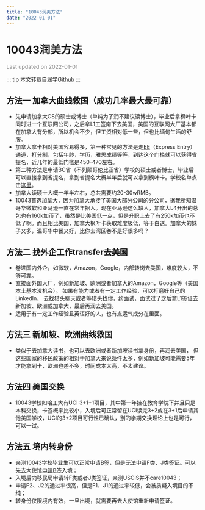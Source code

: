 ```yaml
---
title: "10043润美方法"
date: "2022-01-01"
---
```

# 10043润美方法

<font color=gray>Last updated on 2022-01-01</font>

::: tip
本文转载自[润学Github](https://github.com/The-Run-Philosophy-Organization/run/blob/main/%E6%B6%A6%E5%AD%A6%E5%AE%9E%E4%BE%8B/10043%E5%AD%A6%E6%A0%A1%E5%A6%82%E4%BD%95%E6%B6%A6/10043%E6%B6%A6%E7%BE%8E%E6%96%B9%E6%B3%95.md)
:::

## 方法一 加拿大曲线救国（成功几率最大最可靠）

- 先申请加拿大CS的硕士或博士（单纯为了润不建议读博士），毕业后拿枫叶卡同时进一个互联网公司，之后拿L1工签南下去美国，美国的互联网大厂基本都在加拿大有分部，所以机会不少，但工资相对低一些，但也比缅甸生活的舒服。
- 加拿大拿卡相对美国容易得多，第一种常见的方法是走[EE](https://archive.ph/J9EOY)（Express Entry）通道，[打分制](https://www.cic.gc.ca/english/immigrate/skilled/crs-tool.asp)，包括年龄，学历，雅思成绩等等，到达这个门槛就可以获得省提名，近几年的最低门槛是450-470左右。
- 第二种方法是申请BC省（不列颠哥伦比亚省）学校的硕士或者博士，毕业后可以直接拿到省提名，拿到省提名大概半年后就可以拿到枫叶卡。学校名单点击[这里](https://www.welcomebc.ca/Immigrate-to-B-C/documents/BC-PNP-IPG-EEBC-IPG-Eligible-Programs-of-Study.aspx)。
- 加拿大读硕士大概一年半左右，总共需要约20-30wRMB。
- 10043首选加拿大，因为加拿大承接了美国大部分公司的分公司，据我所知温哥华微软和亚马逊一直在常年招人。现在亚马逊这么缺人，加拿大L4开出的总包也有160k加币了，虽然是比美国低一点，但是升职上去了有250k加币也不低了啊。而且相比美国，加拿大枫叶卡获取难度极低，等于白送。加拿大的妹子又多，温哥华中餐又好，比你去湾区卷不是好很多吗？

## 方法二 找外企工作transfer去美国

- 卷进国内外企，如微软，Amazon，Google，内部转岗去美国，难度较大，不够可靠。
- 直接面外国大厂，例如新加坡、欧洲或者加拿大的Amazon，Google等（美国本土基本没机会）。
如果有能力或者有一定工作经验，可以打磨好自己的LinkedIn，
去找猎头聊天或者等猎头找你，约面试，面试过了之后拿L1签证去新加坡、欧洲或加拿大，最后再润去美国。
- 适用于有一定工作经验且英语好的人，也有点运气成分在里面。

## 方法三 新加坡、欧洲曲线救国

- 类似于去加拿大读书，也可以去欧洲或者新加坡读书拿身份，再润去美国，
但这些国家的移民政策的相对于加拿大来说条件太多，例如新加坡可能需要5年才能拿到卡，欧洲也差不多，时间成本太高，不太建议。

## 方法四 美国交换

- 10043学校如哈工大有UCI 3+1+1项目，其中第一年挂在教育学院下并且只是本科交换，卡签概率比较小，入境后可正常留在UCI读完3+2或在3+1后申请其他美国学校，UCI的3+2项目可行性已确认，别的学期交换理论上也是可行，可以一试。

## 方法五 境内转身份

- 亲测10043学校毕业生可以正常申请B签，但是无法申请F类、J类签证。可以先去大使馆[申请B签](./0_visa.md)入境；
- 入境后向移民局申请转F类或者J类签证，亲测USCIS并不care10043；
- 申请F2、J2的通过率很高，但是F1、J1的通过率较低，会被质疑入境目的不纯；
- 转身份仅限境内有效，一旦出境，就需要再去大使馆重新申请签证。
